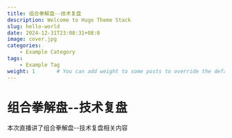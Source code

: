 ```yaml
---
title: 组合拳解盘--技术复盘
description: Welcome to Hugo Theme Stack
slug: hello-world
date: 2024-12-31T23:08:31+08:0
image: cover.jpg
categories:
    - Example Category
tags:
    - Example Tag
weight: 1       # You can add weight to some posts to override the default sorting (date descending)
---
```


# 组合拳解盘--技术复盘

本次直播讲了组合拳解盘--技术复盘相关内容

